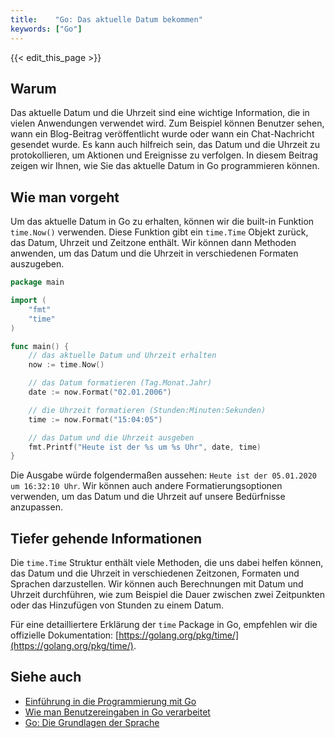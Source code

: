 ```yaml
---
title:    "Go: Das aktuelle Datum bekommen"
keywords: ["Go"]
---
```


{{< edit_this_page >}}

## Warum

Das aktuelle Datum und die Uhrzeit sind eine wichtige Information, die in vielen Anwendungen verwendet wird. Zum Beispiel können Benutzer sehen, wann ein Blog-Beitrag veröffentlicht wurde oder wann ein Chat-Nachricht gesendet wurde. Es kann auch hilfreich sein, das Datum und die Uhrzeit zu protokollieren, um Aktionen und Ereignisse zu verfolgen. In diesem Beitrag zeigen wir Ihnen, wie Sie das aktuelle Datum in Go programmieren können.

## Wie man vorgeht

Um das aktuelle Datum in Go zu erhalten, können wir die built-in Funktion `time.Now()` verwenden. Diese Funktion gibt ein `time.Time` Objekt zurück, das Datum, Uhrzeit und Zeitzone enthält. Wir können dann Methoden anwenden, um das Datum und die Uhrzeit in verschiedenen Formaten auszugeben.

```Go
package main

import (
    "fmt"
    "time"
)

func main() {
    // das aktuelle Datum und Uhrzeit erhalten
    now := time.Now()

    // das Datum formatieren (Tag.Monat.Jahr)
    date := now.Format("02.01.2006")

    // die Uhrzeit formatieren (Stunden:Minuten:Sekunden)
    time := now.Format("15:04:05")

    // das Datum und die Uhrzeit ausgeben
    fmt.Printf("Heute ist der %s um %s Uhr", date, time)
}
```

Die Ausgabe würde folgendermaßen aussehen: `Heute ist der 05.01.2020 um 16:32:10 Uhr`. Wir können auch andere Formatierungsoptionen verwenden, um das Datum und die Uhrzeit auf unsere Bedürfnisse anzupassen.

## Tiefer gehende Informationen

Die `time.Time` Struktur enthält viele Methoden, die uns dabei helfen können, das Datum und die Uhrzeit in verschiedenen Zeitzonen, Formaten und Sprachen darzustellen. Wir können auch Berechnungen mit Datum und Uhrzeit durchführen, wie zum Beispiel die Dauer zwischen zwei Zeitpunkten oder das Hinzufügen von Stunden zu einem Datum.

Für eine detailliertere Erklärung der `time` Package in Go, empfehlen wir die offizielle Dokumentation: [https://golang.org/pkg/time/](https://golang.org/pkg/time/).

## Siehe auch
- [Einführung in die Programmierung mit Go](https://golang.org/doc/tutorial/)
- [Wie man Benutzereingaben in Go verarbeitet](https://www.programming-books.io/essential/go/4zuk-wie-liest-man-benutzereingaben-in-go-2a3f3c3af25a43d585a01c6a8e08c5cc)
- [Go: Die Grundlagen der Sprache](https://www.golang-book.com/books/intro)
